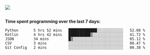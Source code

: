 [![](https://img.shields.io/badge/discord-jonatsp%234844-7289DA?logo=discord)](https://discord.com/users/239510668687048717)

##
**Time spent programming over the last 7 days:**
<!--START_SECTION:waka-->
```text
Python       5 hrs 52 mins   █████████████░░░░░░░░░░░░   52.08 % 
Kotlin       4 hrs 42 mins   ██████████▒░░░░░░░░░░░░░░   41.72 % 
JSON         34 mins         █▒░░░░░░░░░░░░░░░░░░░░░░░   05.12 % 
CSV          3 mins          ░░░░░░░░░░░░░░░░░░░░░░░░░   00.47 % 
Git Config   2 mins          ░░░░░░░░░░░░░░░░░░░░░░░░░   00.38 % 
```
<!--END_SECTION:waka-->
##
